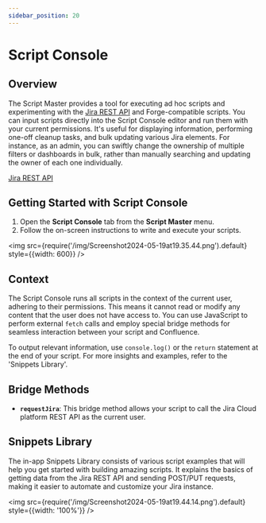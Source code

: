 ```yaml
---
sidebar_position: 20
---
```


# Script Console

## Overview
The Script Master provides a tool for executing ad hoc scripts and experimenting with the [Jira REST API](https://developer.atlassian.com/cloud/jira/platform/rest/v3/intro) and Forge-compatible scripts. You can input scripts directly into the Script Console editor and run them with your current permissions. It's useful for displaying information, performing one-off cleanup tasks, and bulk updating various Jira elements. For instance, as an admin, you can swiftly change the ownership of multiple filters or dashboards in bulk, rather than manually searching and updating the owner of each one individually.

[Jira REST API](https://developer.atlassian.com/cloud/jira/platform/rest/v3/intro)

## Getting Started with Script Console

1. Open the **Script Console** tab from the **Script Master** menu.
2. Follow the on-screen instructions to write and execute your scripts.

<img src={require('/img/Screenshot2024-05-19at19.35.44.png').default} style={{width: 600}} />


## Context

The Script Console runs all scripts in the context of the current user, adhering to their permissions. This means it cannot read or modify any content that the user does not have access to. You can use JavaScript to perform external `fetch` calls and employ special bridge methods for seamless interaction between your script and Confluence.

To output relevant information, use `console.log()` or the `return` statement at the end of your script. For more insights and examples, refer to the 'Snippets Library'.

## Bridge Methods

- **`requestJira`**: This bridge method allows your script to call the Jira Cloud platform REST API as the current user.

## Snippets Library

The in-app Snippets Library consists of various script examples that will help you get started with building amazing scripts. It explains the basics of getting data from the Jira REST API and sending POST/PUT requests, making it easier to automate and customize your Jira instance.

<img src={require('/img/Screenshot2024-05-19at19.44.14.png').default} style={{width: '100%'}} />

